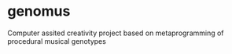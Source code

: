 genomus
=======

Computer assited creativity project based on metaprogramming of procedural musical genotypes 
